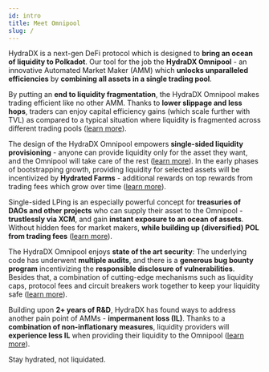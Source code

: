 ```yaml
---
id: intro
title: Meet Omnipool
slug: /
---
```


HydraDX is a next-gen DeFi protocol which is designed to **bring an ocean of liquidity to Polkadot**. Our tool for the job the **HydraDX Omnipool** - an innovative Automated Market Maker (AMM) which **unlocks unparalleled efficiencies** by **combining all assets in a single trading pool**.

By putting an **end to liquidity fragmentation**, the HydraDX Omnipool makes trading efficient like no other AMM. Thanks to **lower slippage and less hops**, traders can enjoy capital efficiency gains (which scale further with TVL) as compared to a typical situation where liquidity is fragmented across different trading pools ([learn more](/omnipool_trading)).

The design of the HydraDX Omnipool empowers **single-sided liquidity provisioning** - anyone can provide liquidity only for the asset they want, and the Omnipool will take care of the rest ([learn more](/omnipool_lp)). In the early phases of bootstrapping growth, providing liquidity for selected assets will be incentivized by **Hydrated Farms** - additional rewards on top rewards from trading fees which grow over time ([learn more](/omnipool_hydrated_farms)).

Single-sided LPing is an especially powerful concept for **treasuries of DAOs and other projects** who can supply their asset to the Omnipool - **trustlessly via XCM**, and gain **instant exposure to an ocean of assets**. Without hidden fees for market makers, **while building up (diversified) POL from trading fees** ([learn more](/omnipool_treasuries)).

The HydraDX Omnipool enjoys **state of the art security**: The underlying code has underwent **multiple audits**, and there is a **generous bug bounty program** incentivizing the **responsible disclosure of vulnerabilities**. Besides that, a combination of cutting-edge mechanisms such as liquidity caps, protocol fees and circuit breakers work together to keep your liquidity safe ([learn more](/omnipool_security)).

Building upon **2+ years of R&D**, HydraDX has found ways to address another pain point of AMMs - **impermanent loss (IL)**. Thanks to a **combination of non-inflationary measures**, liquidity providers will **experience less IL** when providing their liquidity to the Omnipool ([learn more](/omnipool_impermanent_loss)).

Stay hydrated, not liquidated.
